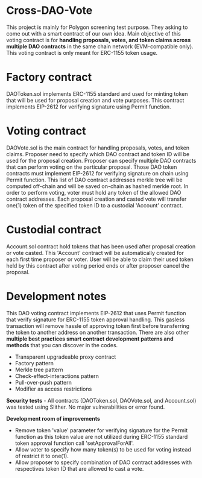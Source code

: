 # Cross-DAO-Vote
This project is mainly for Polygon screening test purpose.
They asking to come out with a smart contract of our own idea.
Main objective of this voting contract is for **handling proposals, votes, and token claims across multiple DAO contracts** in the same chain network (EVM-compatible only). This voting contract is only meant for ERC-1155 token usage.

# Factory contract
DAOToken.sol implements ERC-1155 standard and used for minting token that will be used for proposal creation and vote purposes.
This contract implements EIP-2612 for verifying signature using Permit function.

# Voting contract
DAOVote.sol is the main contract for handling proposals, votes, and token claims.
Proposer need to specify which DAO contract and token ID will be used for the proposal creation.
Proposer can specify multiple DAO contracts that can perform voting on the particular proposal.
Those DAO token contracts must implement EIP-2612 for verifying signature on chain using Permit function.
This list of DAO contract addresses merkle tree will be computed off-chain and will be saved on-chain as hashed merkle root.
In order to perform voting, voter must hold any token of the allowed DAO contract addresses.
Each proposal creation and casted vote will transfer one(1) token of the specified token ID to a custodial 'Account' contract.

# Custodial contract
Account.sol contract hold tokens that has been used after proposal creation or vote casted.
This 'Account' contract will be automatically created for each first time proposer or voter.
User will be able to claim their used token held by this contract after voting period ends or after proposer cancel the proposal.

# Development notes
This DAO voting contract implements EIP-2612 that uses Permit function that verify signature for ERC-1155 token approval handling. 
This gasless transaction will remove hassle of approving token first before transferring the token to another address on another transaction.
There are also other **multiple best practices smart contract development patterns and methods** that you can discover in the codes.
* Transparent upgradeable proxy contract
* Factory pattern
* Merkle tree pattern
* Check-effect-interactions pattern
* Pull-over-push pattern
* Modifier as access restrictions

**Security tests** - All contracts (DAOToken.sol, DAOVote.sol, and Account.sol) was tested using Slither.
No major vulnerabilities or error found.

**Development room of improvements**
* Remove token 'value' parameter for verifying signature for the Permit function as this token value are not utilized during ERC-1155 standard token approval function call 'setApprovalForAll'.
* Allow voter to specify how many token(s) to be used for voting instead of restrict it to one(1).
* Allow proposer to specify combination of DAO contract addresses with respectives token ID that are allowed to cast a vote.
